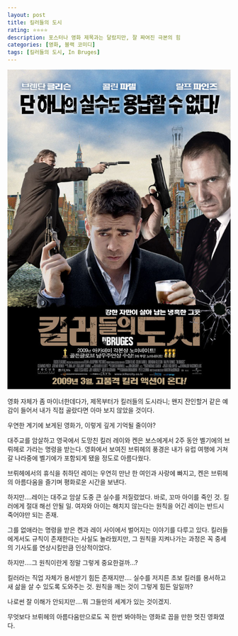 ```yaml
---
layout: post
title: 킬러들의 도시
rating: ⭐️⭐️⭐️⭐️
description: 포스터나 영화 제목과는 달랐지만, 잘 짜여진 극본의 힘 
categories: [영화, 블랙 코미디]
tags: [킬러들의 도시, In Bruges]
---
```


![킬러들의 도시](../../img/2009/city_of_killer.jpg)


영화 자체가 좀 마이너한데다가, 제목부터가 킬러들의 도시라니; 왠지 잔인할거 같은 예감이 들어서 내가 직접 골랐다면 아마 보지 않았을 것이다.

우연한 계기에 보게된 영화가, 이렇게 깊게 기억될 줄이야?

 
대주교를 암살하고 영국에서 도망친 킬러 레이와 켄은 보스에게서 2주 동안 벨기에의 브뤼헤로 가라는 명령을 받는다.
영화에서 보여진 브뤼헤의 풍경은 내가 유럽 여행에 거쳐갈 나라중에 벨기에가 포함되게 됐을 정도로 아름다웠다.



브뤼헤에서의 휴식을 취하던 레이는 우연히 만난 한 여인과 사랑에 빠지고, 켄은 브뤼헤의 아름다움을 즐기며 평화로운 시간을 보낸다.

하지만....레이는 대주교 암살 도중 큰 실수를 저질렀었다. 바로, 꼬마 아이를 죽인 것. 킬러에게 절대 해선 안될 일. 여자와 아이는 해치지 않는다는 원칙을 어긴 레이는 반드시 죽어야만 되는 존재.


그를 없애라는 명령을 받은 켄과 레이 사이에서 벌어지는 이야기를 다루고 있다.
킬러들에게서도 규칙이 존재한다는 사실도 놀라웠지만, 그 원칙을 지켜나가는 과정은 꼭 중세의 기사도를 연상시킬만큼 인상적이었다.

하지만....그 원칙이란게 정말 그렇게 중요한걸까...?

킬러라는 직업 자체가 용서받기 힘든 존재지만.... 실수를 저지른 초보 킬러를 용서하고 새 삶을 살 수 있도록 도와주는 것. 원칙을 깨는 것이 그렇게 힘든 일일까?

나로썬 잘 이해가 안되지만....뭐 그들만의 세계가 있는 것이겠지.

무엇보다 브뤼헤의 아름다움만으로도 꼭 한번 봐야하는 영화로 꼽을 만한 멋진 영화였다.